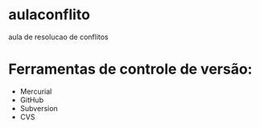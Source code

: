 # aulaconflito
aula de resolucao de conflitos
# Ferramentas de controle de versão:

* Mercurial
* GitHub
* Subversion
* CVS

